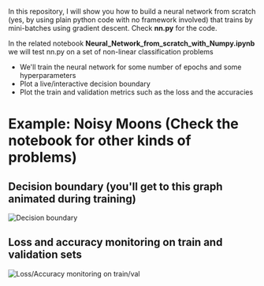 
In this repository, I will show you how to build a neural network from scratch (yes, by using plain python code with no framework involved) that trains by mini-batches using gradient descent. Check **nn.py** for the code.

In the related notebook **Neural_Network_from_scratch_with_Numpy.ipynb** we will test nn.py on a set of non-linear classification problems

- We'll train the neural network for some number of epochs and some hyperparameters
- Plot a live/interactive decision boundary 
- Plot the train and validation metrics such as the loss and the accuracies


# Example: Noisy Moons (Check the notebook for other kinds of problems)

## Decision boundary (you'll get to this graph animated during training)
![Decision boundary](https://github.com/ahmedbesbes/Neural-Network-from-scratch/blob/master/images/decision_boundary.png)

## Loss and accuracy monitoring on train and validation sets 
![Loss/Accuracy monitoring on train/val](https://github.com/ahmedbesbes/Neural-Network-from-scratch/blob/master/images/loss_acc.png)
